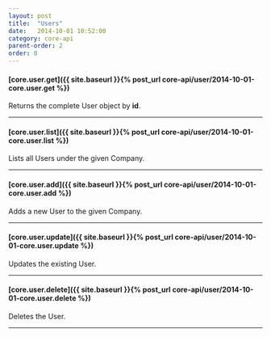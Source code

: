 ```yaml
---
layout: post
title:  "Users"
date:   2014-10-01 10:52:00
category: core-api
parent-order: 2
order: 0
---
```


#### [core.user.get]({{ site.baseurl }}{% post_url core-api/user/2014-10-01-core.user.get %})

Returns the complete User object by **id**.

***

#### [core.user.list]({{ site.baseurl }}{% post_url core-api/user/2014-10-01-core.user.list %})

Lists all Users under the given Company.

***

#### [core.user.add]({{ site.baseurl }}{% post_url core-api/user/2014-10-01-core.user.add %})

Adds a new User to the given Company.

***

#### [core.user.update]({{ site.baseurl }}{% post_url core-api/user/2014-10-01-core.user.update %})

Updates the existing User.

***

#### [core.user.delete]({{ site.baseurl }}{% post_url core-api/user/2014-10-01-core.user.delete %})

Deletes the User.

***